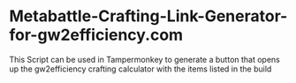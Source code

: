 # Metabattle-Crafting-Link-Generator-for-gw2efficiency.com
This Script can be used in Tampermonkey to generate a button that opens up the gw2efficiency crafting calculator with the items listed in the build
